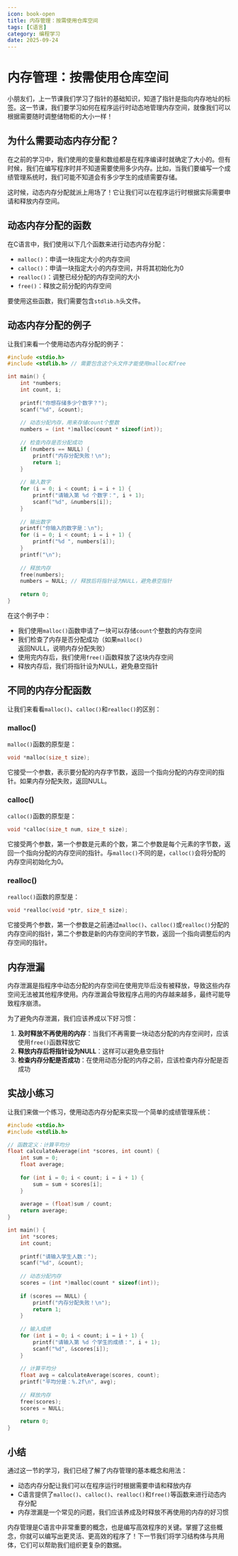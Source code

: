 ```yaml
---
icon: book-open
title: 内存管理：按需使用仓库空间
tags: [C语言]
category: 编程学习
date: 2025-09-24
---
```

# 内存管理：按需使用仓库空间

小朋友们，上一节课我们学习了指针的基础知识，知道了指针是指向内存地址的标签。这一节课，我们要学习如何在程序运行时动态地管理内存空间，就像我们可以根据需要随时调整储物柜的大小一样！

## 为什么需要动态内存分配？

在之前的学习中，我们使用的变量和数组都是在程序编译时就确定了大小的。但有时候，我们在编写程序时并不知道需要使用多少内存。比如，当我们要编写一个成绩管理系统时，我们可能不知道会有多少学生的成绩需要存储。

这时候，动态内存分配就派上用场了！它让我们可以在程序运行时根据实际需要申请和释放内存空间。

## 动态内存分配的函数

在C语言中，我们使用以下几个函数来进行动态内存分配：

- `malloc()`：申请一块指定大小的内存空间
- `calloc()`：申请一块指定大小的内存空间，并将其初始化为0
- `realloc()`：调整已经分配的内存空间的大小
- `free()`：释放之前分配的内存空间

要使用这些函数，我们需要包含`stdlib.h`头文件。

## 动态内存分配的例子

让我们来看一个使用动态内存分配的例子：

```c
#include <stdio.h>
#include <stdlib.h> // 需要包含这个头文件才能使用malloc和free

int main() {
    int *numbers;
    int count, i;
    
    printf("你想存储多少个数字？");
    scanf("%d", &count);
    
    // 动态分配内存，用来存储count个整数
    numbers = (int *)malloc(count * sizeof(int));
    
    // 检查内存是否分配成功
    if (numbers == NULL) {
        printf("内存分配失败！\n");
        return 1;
    }
    
    // 输入数字
    for (i = 0; i < count; i = i + 1) {
        printf("请输入第 %d 个数字：", i + 1);
        scanf("%d", &numbers[i]);
    }
    
    // 输出数字
    printf("你输入的数字是：\n");
    for (i = 0; i < count; i = i + 1) {
        printf("%d ", numbers[i]);
    }
    printf("\n");
    
    // 释放内存
    free(numbers);
    numbers = NULL; // 释放后将指针设为NULL，避免悬空指针
    
    return 0;
}
```

在这个例子中：
- 我们使用`malloc()`函数申请了一块可以存储`count`个整数的内存空间
- 我们检查了内存是否分配成功（如果`malloc()`返回NULL，说明内存分配失败）
- 使用完内存后，我们使用`free()`函数释放了这块内存空间
- 释放内存后，我们将指针设为NULL，避免悬空指针

## 不同的内存分配函数

让我们来看看`malloc()`、`calloc()`和`realloc()`的区别：

### malloc()

`malloc()`函数的原型是：

```c
void *malloc(size_t size);
```

它接受一个参数，表示要分配的内存字节数，返回一个指向分配的内存空间的指针。如果内存分配失败，返回NULL。

### calloc()

`calloc()`函数的原型是：

```c
void *calloc(size_t num, size_t size);
```

它接受两个参数，第一个参数是元素的个数，第二个参数是每个元素的字节数，返回一个指向分配的内存空间的指针。与`malloc()`不同的是，`calloc()`会将分配的内存空间初始化为0。

### realloc()

`realloc()`函数的原型是：

```c
void *realloc(void *ptr, size_t size);
```

它接受两个参数，第一个参数是之前通过`malloc()`、`calloc()`或`realloc()`分配的内存空间的指针，第二个参数是新的内存空间的字节数，返回一个指向调整后的内存空间的指针。

## 内存泄漏

内存泄漏是指程序中动态分配的内存空间在使用完毕后没有被释放，导致这些内存空间无法被其他程序使用。内存泄漏会导致程序占用的内存越来越多，最终可能导致程序崩溃。

为了避免内存泄漏，我们应该养成以下好习惯：

1. **及时释放不再使用的内存**：当我们不再需要一块动态分配的内存空间时，应该使用`free()`函数释放它
2. **释放内存后将指针设为NULL**：这样可以避免悬空指针
3. **检查内存分配是否成功**：在使用动态分配的内存之前，应该检查内存分配是否成功

## 实战小练习

让我们来做一个练习，使用动态内存分配来实现一个简单的成绩管理系统：

```c
#include <stdio.h>
#include <stdlib.h>

// 函数定义：计算平均分
float calculateAverage(int *scores, int count) {
    int sum = 0;
    float average;
    
    for (int i = 0; i < count; i = i + 1) {
        sum = sum + scores[i];
    }
    
    average = (float)sum / count;
    return average;
}

int main() {
    int *scores;
    int count;
    
    printf("请输入学生人数：");
    scanf("%d", &count);
    
    // 动态分配内存
    scores = (int *)malloc(count * sizeof(int));
    
    if (scores == NULL) {
        printf("内存分配失败！\n");
        return 1;
    }
    
    // 输入成绩
    for (int i = 0; i < count; i = i + 1) {
        printf("请输入第 %d 个学生的成绩：", i + 1);
        scanf("%d", &scores[i]);
    }
    
    // 计算平均分
    float avg = calculateAverage(scores, count);
    printf("平均分是：%.2f\n", avg);
    
    // 释放内存
    free(scores);
    scores = NULL;
    
    return 0;
}
```

## 小结

通过这一节的学习，我们已经了解了内存管理的基本概念和用法：

- 动态内存分配让我们可以在程序运行时根据需要申请和释放内存
- C语言提供了`malloc()`、`calloc()`、`realloc()`和`free()`等函数来进行动态内存分配
- 内存泄漏是一个常见的问题，我们应该养成及时释放不再使用的内存的好习惯

内存管理是C语言中非常重要的概念，也是编写高效程序的关键。掌握了这些概念，你就可以编写出更灵活、更高效的程序了！下一节我们将学习结构体与共用体，它们可以帮助我们组织更复杂的数据。
